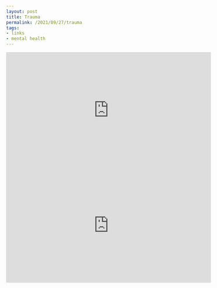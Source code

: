 ```yaml
---
layout: post
title: Trauma
permalink: /2021/09/27/trauma
tags:
- links
- mental health
---
```


<iframe width="560" height="315" src="https://www.youtube.com/embed/BJfmfkDQb14" title="YouTube video player" frameborder="0" allow="accelerometer; autoplay; clipboard-write; encrypted-media; gyroscope; picture-in-picture" allowfullscreen></iframe>

<iframe width="560" height="315" src="https://www.youtube.com/embed/ZoZT8-HqI64" title="YouTube video player" frameborder="0" allow="accelerometer; autoplay; clipboard-write; encrypted-media; gyroscope; picture-in-picture" allowfullscreen></iframe>
